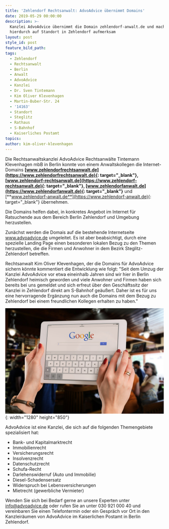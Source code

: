 ```yaml
---
title: 'Zehlendorf Rechtsanwalt: AdvoAdvice übernimmt Domains'
date: 2019-05-29 00:00:00
description: >-
  Kanzlei AdvoAdvice übernimmt die Domain zehlendorf-anwalt.de und macht
  hierdurch auf Standort in Zehlendorf aufmerksam
layout: post
style_id: post
feature_bild_path:
tags:
  - Zehlendorf
  - Rechtsanwalt
  - Berlin
  - Anwalt
  - AdvoAdvice
  - Kanzlei
  - Dr. Sven Tintemann
  - Kim Oliver Klevenhagen
  - Martin-Buber-Str. 24
  - '14163'
  - Standort
  - Steglitz
  - Rathaus
  - S-Bahnhof
  - Kaiserliches Postamt
topics:
author: kim-oliver-klevenhagen
---
```


Die Rechtsanwaltskanzlei AdvoAdvice Rechtsanwälte Tintemann Klevenhagen mbB in Berlin konnte von einem Anwaltskollegen die Internet-Domains **[www.zehlendorfrechtsanwalt.de](https://www.zehlendorfrechtsanwalt.de){: target="_blank"}, [www.zehlendorf-rechtsanwalt.de](https://www.zehlendorf-rechtsanwalt.de){: target="_blank"}, [www.zehlendorfanwalt.de](https://www.zehlendorfanwalt.de){: target="_blank"}** und [**www.zehlendorf-anwalt.de**](https://www.zehlendorf-anwalt.de){: target="_blank"} übernehmen.

Die Domains helfen dabei, in konkretes Angebot im Internet für Ratsuchende aus dem Bereich Berlin Zehlendorf und Umgebung herzustellen.

Zunächst werden die Domais auf die bestehende Internetseite www.advoadvice.de umgeleitet. Es ist aber beabsichtigt, durch eine spezielle Landing Page einen besonderen lokalen Bezug zu den Themen herzustellen, die die Firmen und Anwohner in dem Bezirk Steglitz-Zehlendorf betreffen.

Rechtsanwalt Kim Oliver Klevenhagen, der die Domains für AdvoAdvice sichern könnte kommentiert die Entwicklung wie folgt: "Seit dem Umzug der Kanzlei AdvoAdvice vor etwa eineinhalb Jahren sind wir hier in Berlin Zehlendorf heimisch geworden und viele Anwohner und Firmen haben sich bereits bei uns gemeldet und sich erfreut über den Geschäftssitz der Kanzlei in Zehlendorf direkt am S-Bahnhof geäu&szlig;ert. Daher ist es für uns eine hervorragende Ergänzung nun auch die Domains mit dem Bezug zu Zehlendorf bei einem freundlichen Kollegen erhalten zu haben."

![Google Suche - Foto Pixabay](/uploads/bar-621033-1280.jpg "Neue Domains für AdvoAdvice gesichert"){: width="1280" height="850"}

AdvoAdvice ist eine Kanzlei, die sich auf die folgenden Themengebiete spezialisiert hat:

* Bank- und Kapitalmarktrecht
* Immobilienrecht
* Versicherungsrecht
* Insolvenzrecht
* Datenschutzrecht
* Schufa-Recht
* Darlehenswiderruf (Auto und Immobilie)
* Diesel-Schadensersatz
* Widerspruch bei Lebensversicherungen
* Mietrecht (gewerbliche Vermieter)

Wenden Sie sich bei Bedarf gerne an unsere Experten unter info@advoadvice.de oder rufen Sie an unter 030 921 000 40 und vereinbaren Sie einen Telefontermin oder ein Gespräch vor Ort in den Kanzleiräumen von AdvoAdvice im Kaiserlichen Postamt in Berlin Zehlendorf.